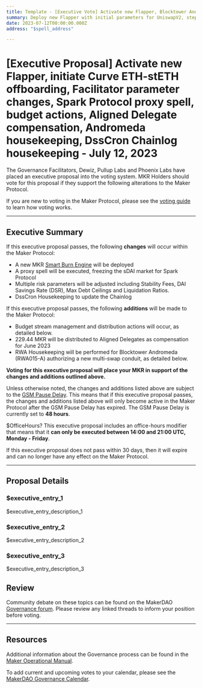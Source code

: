 ```yaml
---
title: Template - [Executive Vote] Activate new Flapper, Blocktower Andromeda housekeeping, Curve ETH-stETH offboarding,Stability Scope Parameter Changes, Spark Protocol proxy spell, Budget actions, Delegate compensation, DssCron Chainlog housekeeping - July 12, 2023
summary: Deploy new Flapper with initial parameters for UniswapV2, step 1 of CRVV1ETHSTETH-A offboarding with initial parameters, recommended parameter changes from Responsible Facilitators, freeze sDAI market on Spark Protocol, June Aligned Delegate compensation, budget implementation for Chronicle and Jetstream; MKR vesting for Development and UX and Deco Core Units, update RWA015-A output conduit, update Chainlog to sync with DssCron addresses
date: 2023-07-12T00:00:00.000Z
address: "$spell_address"

---
```

# [Executive Proposal] Activate new Flapper, initiate Curve ETH-stETH offboarding, Facilitator parameter changes, Spark Protocol proxy spell, budget actions, Aligned Delegate compensation, Andromeda housekeeping, DssCron Chainlog housekeeping - July 12, 2023

The Governance Facilitators, Dewiz, Pullup Labs and Phoenix Labs have placed an executive proposal into the voting system. MKR Holders should vote for this proposal if they support the following alterations to the Maker Protocol.

If you are new to voting in the Maker Protocol, please see the [voting guide](https://manual.makerdao.com/governance/voting-in-makerdao/on-chain-governance) to learn how voting works.

---

## Executive Summary

If this executive proposal passes, the following **changes** will occur within the Maker Protocol:
- A new MKR [Smart Burn Engine](https://forum.makerdao.com/t/introduction-of-smart-burn-engine-and-initial-parameters/21201) will be deployed
- A proxy spell will be executed, freezing the sDAI market for Spark Protocol
- Multiple risk parameters will be adjusted including Stability Fees, DAI Savings Rate (DSR), Max Debt Ceilings and Liquidation Ratios.
- DssCron Housekeeping to update the Chainlog

If this executive proposal passes, the following **additions** will be made to the Maker Protocol:
- Budget stream management and distribution actions will occur, as detailed below.
- 229.44 MKR will be distributed to Aligned Delegates as compensation for June 2023
- RWA Housekeeping will be performed for Blocktower Andromeda (RWA015-A) authorizing a new multi-swap conduit, as detailed below.
  
**Voting for this executive proposal will place your MKR in support of the changes and additions outlined above.**

Unless otherwise noted, the changes and additions listed above are subject to the [GSM Pause Delay](https://manual.makerdao.com/parameter-index/core/param-gsm-pause-delay). This means that if this executive proposal passes, the changes and additions listed above will only become active in the Maker Protocol after the GSM Pause Delay has expired. The GSM Pause Delay is currently set to **48 hours**.

$OfficeHours? This executive proposal includes an office-hours modifier that means that it **can only be executed between 14:00 and 21:00 UTC, Monday - Friday**. 

If this executive proposal does not pass within 30 days, then it will expire and can no longer have any effect on the Maker Protocol.


---

## Proposal Details

### $executive_entry_1

$executive_entry_description_1

### $executive_entry_2

$executive_entry_description_2

### $executive_entry_3

$executive_entry_description_3

## Review

Community debate on these topics can be found on the MakerDAO [Governance forum](https://forum.makerdao.com/). Please review any linked threads to inform your position before voting.

---

## Resources

Additional information about the Governance process can be found in the [Maker Operational Manual](https://manual.makerdao.com).

To add current and upcoming votes to your calendar, please see the [MakerDAO Governance Calendar](https://manual.makerdao.com/makerdao/calendars/governance-calendar).
